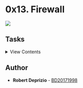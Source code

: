 # 0x13. Firewall

<img src="https://s3.amazonaws.com/intranet-projects-files/holbertonschool-sysadmin_devops/284/V1HjQ1Y.png">

## Tasks

<details>
<summary>View Contents</summary>

### [0. Firewall ABC](./0-firewall_ABC)

Pick one answer for every question.

- What is a firewall?

  - A hardware security system
  - A hardware or software security system
  - A software security system

- What are the 2 types of firewall:

  - Soft and hard firewall
  - Incoming and outgoing firewall
  - Network and host-based firewall

- What is the main function of a firewall?
  - To filter incoming and outgoing network traffic
  - To filter incoming and outgoing TCP traffic
  - To filter outgoing traffic

### [1. Block all incoming traffic but](./1-block_all_incoming_traffic_but)

Let’s install the ufw firewall and setup a few rules on web-01.

- The requirements below must be applied to web-01 (feel free to do it on lb-01 and web-02, but it won’t be checked)
- Configure ufw so that it blocks all incoming traffic, except the following TCP ports:
  - 22 (SSH)
  - 443 (HTTPS SSL)
  - 80 (HTTP)
- Share the ufw commands that you used in your answer file

### [2. Port forwarding](./100-port_forwarding)

- Firewalls can not only filter requests, they can also forward them.
  - Configure web-01 so that its firewall redirects port 8080/TCP to port 80/TCP.
  - Your answer file should be a copy of the ufw configuration file that you modified to make this happen

```
root@03-web-01:~# netstat -lpn
Active Internet connections (only servers)
Proto Recv-Q Send-Q Local Address           Foreign Address         State       PID/Program name
tcp        0      0 0.0.0.0:80              0.0.0.0:*               LISTEN      2473/nginx
tcp        0      0 0.0.0.0:22              0.0.0.0:*               LISTEN      978/sshd
tcp6       0      0 :::80                   :::*                    LISTEN      2473/nginx
tcp6       0      0 :::22                   :::*                    LISTEN      978/sshd
udp        0      0 0.0.0.0:68              0.0.0.0:*                           594/dhclient
udp        0      0 0.0.0.0:54432           0.0.0.0:*                           594/dhclient
udp6       0      0 :::32563                :::*                                594/dhclient
Active UNIX domain sockets (only servers)
Proto RefCnt Flags       Type       State         I-Node   PID/Program name    Path
unix  2      [ ACC ]     SEQPACKET  LISTENING     7175     433/systemd-udevd   /run/udev/control
unix  2      [ ACC ]     STREAM     LISTENING     6505     1/init              @/com/ubuntu/upstart
unix  2      [ ACC ]     STREAM     LISTENING     8048     741/dbus-daemon     /var/run/dbus/system_bus_socket
unix  2      [ ACC ]     STREAM     LISTENING     8419     987/acpid           /var/run/acpid.socket
root@03-web-01:~#
root@03-web-01:~# grep listen /etc/nginx/sites-enabled/default
    listen 80 default_server;
    listen [::]:80 default_server ipv6only=on;
    # pass the PHP scripts to FastCGI server listening on 127.0.0.1:9000
#   listen 8000;
#   listen somename:8080;
#   listen 443;
```

My web server nginx is only listening on port 80
netstat shows that nothing is listening on 8080

```
ubuntu@03-web-02:~$ curl -sI web-01.holberton.online:80
HTTP/1.1 200 OK
Server: nginx/1.4.6 (Ubuntu)
Date: Tue, 07 Mar 2017 02:14:41 GMT
Content-Type: text/html
Content-Length: 612
Last-Modified: Tue, 04 Mar 2014 11:46:45 GMT
Connection: keep-alive
ETag: "5315bd25-264"
Accept-Ranges: bytes

ubuntu@03-web-02:~$ curl -sI web-01.holberton.online:8080
HTTP/1.1 200 OK
Server: nginx/1.4.6 (Ubuntu)
Date: Tue, 07 Mar 2017 02:14:43 GMT
Content-Type: text/html
Content-Length: 612
Last-Modified: Tue, 04 Mar 2014 11:46:45 GMT
Connection: keep-alive
ETag: "5315bd25-264"
Accept-Ranges: bytes
```

</details>


## Author
* **Robert Deprizio** - [BD20171998](https://github.com/BD20171998)

